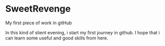 SweetRevenge
============

My first piece of  work in gitHub

In this kind of slient evening, i start my first journey in github.
I hope that i can learn some useful and good skills from here.
